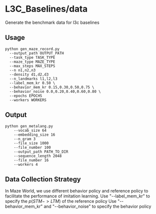 # L3C_Baselines/data
Generate the benchmark data for l3c baselines

## Usage
```shell
python gen_maze_record.py 
  --output_path OUTPUT_PATH
  --task_type TASK_TYPE
  --maze_type MAZE_TYPE
  --max_steps MAX_STEPS
  --n n1,n2,n3
  --density d1,d2,d3
  --n_landmarks l1,l2,l3
  --label_mem_kr 0.50 \
  --behavior_mem_kr 0.15,0.30,0.50,0.75 \
  --behavior_noise 0.0,0.20,0.40,0.60,0.80 \
  --epochs EPOCHS
  --workers WORKERS
```

## Output
```shell
python gen_metalang.py 
	--vocab_size 64
	--embedding_size 16
	--n_gram 3
	--file_size 1000
	--file_number 100
	--output_path PATH_TO_DIR
	--sequence_length 2048 
	--file_number 16
	--workers 4
```

## Data Collection Strategy
In Maze World, we use different behavior policy and reference policy to facilitate the performance of imitation learning.
Use "--label_mem_kr" to specify the $p(STM->LTM)$ of the reference policy
Use "--behavior_mem_kr" and "--behavior_noise" to specify the behavior policy
